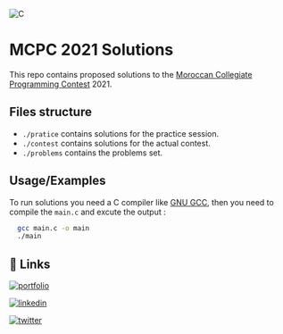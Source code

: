 
![C](https://img.shields.io/badge/c-%2300599C.svg?style=for-the-badge&logo=c&logoColor=white)
  
# MCPC 2021 Solutions

This repo contains proposed solutions to the [Moroccan Collegiate Programming Contest](https://www.facebook.com/KingdomOfMoroccoCPC) 2021.


## Files structure

- `./pratice` contains solutions for the practice session.
- `./contest` contains solutions for the actual contest.
- `./problems` contains the problems set.
  
## Usage/Examples

To run solutions you need a C compiler like [GNU GCC](https://gcc.gnu.org/), then you need to compile the `main.c` and excute the output :

```bash
  gcc main.c -o main
  ./main
```

  
## 🔗 Links
[![portfolio](https://img.shields.io/badge/my_portfolio-000?style=for-the-badge&logo=ko-fi&logoColor=white)](https://zarkti.tech)

[![linkedin](https://img.shields.io/badge/linkedin-0A66C2?style=for-the-badge&logo=linkedin&logoColor=white)](https://www.linkedin.com/in/zakaria-zarkti/)

[![twitter](https://img.shields.io/badge/twitter-1DA1F2?style=for-the-badge&logo=twitter&logoColor=white)](https://twitter.com/ZarktiZakaria)

  